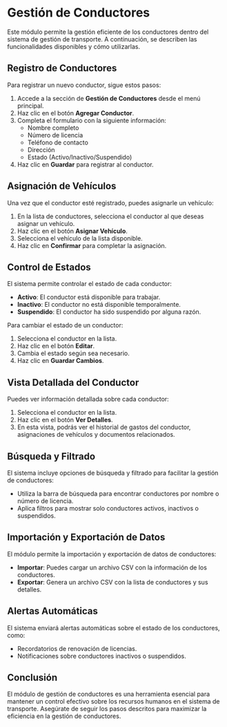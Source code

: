 # Gestión de Conductores

Este módulo permite la gestión eficiente de los conductores dentro del sistema de gestión de transporte. A continuación, se describen las funcionalidades disponibles y cómo utilizarlas.

## Registro de Conductores

Para registrar un nuevo conductor, sigue estos pasos:

1. Accede a la sección de **Gestión de Conductores** desde el menú principal.
2. Haz clic en el botón **Agregar Conductor**.
3. Completa el formulario con la siguiente información:
   - Nombre completo
   - Número de licencia
   - Teléfono de contacto
   - Dirección
   - Estado (Activo/Inactivo/Suspendido)
4. Haz clic en **Guardar** para registrar al conductor.

## Asignación de Vehículos

Una vez que el conductor esté registrado, puedes asignarle un vehículo:

1. En la lista de conductores, selecciona el conductor al que deseas asignar un vehículo.
2. Haz clic en el botón **Asignar Vehículo**.
3. Selecciona el vehículo de la lista disponible.
4. Haz clic en **Confirmar** para completar la asignación.

## Control de Estados

El sistema permite controlar el estado de cada conductor:

- **Activo**: El conductor está disponible para trabajar.
- **Inactivo**: El conductor no está disponible temporalmente.
- **Suspendido**: El conductor ha sido suspendido por alguna razón.

Para cambiar el estado de un conductor:

1. Selecciona el conductor en la lista.
2. Haz clic en el botón **Editar**.
3. Cambia el estado según sea necesario.
4. Haz clic en **Guardar Cambios**.

## Vista Detallada del Conductor

Puedes ver información detallada sobre cada conductor:

1. Selecciona el conductor en la lista.
2. Haz clic en el botón **Ver Detalles**.
3. En esta vista, podrás ver el historial de gastos del conductor, asignaciones de vehículos y documentos relacionados.

## Búsqueda y Filtrado

El sistema incluye opciones de búsqueda y filtrado para facilitar la gestión de conductores:

- Utiliza la barra de búsqueda para encontrar conductores por nombre o número de licencia.
- Aplica filtros para mostrar solo conductores activos, inactivos o suspendidos.

## Importación y Exportación de Datos

El módulo permite la importación y exportación de datos de conductores:

- **Importar**: Puedes cargar un archivo CSV con la información de los conductores.
- **Exportar**: Genera un archivo CSV con la lista de conductores y sus detalles.

## Alertas Automáticas

El sistema enviará alertas automáticas sobre el estado de los conductores, como:

- Recordatorios de renovación de licencias.
- Notificaciones sobre conductores inactivos o suspendidos.

## Conclusión

El módulo de gestión de conductores es una herramienta esencial para mantener un control efectivo sobre los recursos humanos en el sistema de transporte. Asegúrate de seguir los pasos descritos para maximizar la eficiencia en la gestión de conductores.